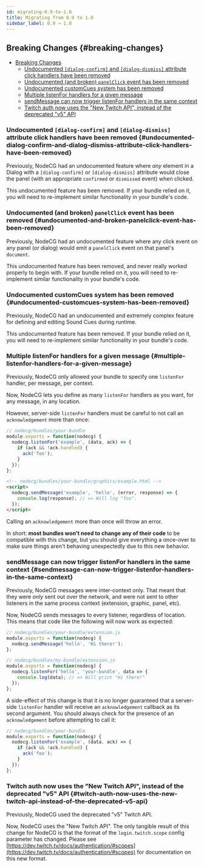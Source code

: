 ```yaml
---
id: migrating-0.9-to-1.0
title: Migrating from 0.9 to 1.0
sidebar_label: 0.9 → 1.0
---
```


## Breaking Changes {#breaking-changes}

- [Breaking Changes](#breaking-changes)
  - [Undocumented `[dialog-confirm]` and `[dialog-dismiss]` attribute click handlers have been removed](#undocumented-dialog-confirm-and-dialog-dismiss-attribute-click-handlers-have-been-removed)
  - [Undocumented (and broken) `panelClick` event has been removed](#undocumented-and-broken-panelclick-event-has-been-removed)
  - [Undocumented customCues system has been removed](#undocumented-customcues-system-has-been-removed)
  - [Multiple listenFor handlers for a given message](#multiple-listenfor-handlers-for-a-given-message)
  - [sendMessage can now trigger listenFor handlers in the same context](#sendmessage-can-now-trigger-listenfor-handlers-in-the-same-context)
  - [Twitch auth now uses the "New Twitch API", instead of the deprecated "v5" API](#twitch-auth-now-uses-the-new-twitch-api-instead-of-the-deprecated-v5-api)

### Undocumented `[dialog-confirm]` and `[dialog-dismiss]` attribute click handlers have been removed {#undocumented-dialog-confirm-and-dialog-dismiss-attribute-click-handlers-have-been-removed}

Previously, NodeCG had an undocumented feature where _any_ element in a Dialog with a `[dialog-confirm]` or `[dialog-dismiss]` attribute would close the panel (with an appropriate `confirmed` or `dismissed` event) when clicked.

This undocumented feature has been removed. If your bundle relied on it, you will need to re-implement similar functionality in your bundle's code.

### Undocumented (and broken) `panelClick` event has been removed {#undocumented-and-broken-panelclick-event-has-been-removed}

Previously, NodeCG had an undocumented feature where any click event on any panel (or dialog) would emit a `panelClick` event on that panel's `document`.

This undocumented feature has been removed, and never really worked properly to begin with. If your bundle relied on it, you will need to re-implement similar functionality in your bundle's code.

### Undocumented customCues system has been removed {#undocumented-customcues-system-has-been-removed}

Previously, NodeCG had an undocumented and extremely complex feature for defining and editing Sound Cues during runtime.

This undocumented feature has been removed. If your bundle relied on it, you will need to re-implement similar functionality in your bundle's code.

### Multiple listenFor handlers for a given message {#multiple-listenfor-handlers-for-a-given-message}

Previously, NodeCG only allowed your bundle to specify one `listenFor` handler, per message, per context.

Now, NodeCG lets you define as many `listenFor` handlers as you want, for any message, in any location.

However, server-side `listenFor` handlers must be careful to not call an `acknowledgement` more than once:

```js
// nodecg/bundles/your-bundle
module.exports = function(nodecg) {
  nodecg.listenFor('example', (data, ack) => {
    if (ack && !ack.handled) {
      ack('foo');
    }
  });
};
```

```html
<!-- nodecg/bundles/your-bundle/graphics/example.html -->
<script>
  nodecg.sendMessage('example', 'hello', (error, response) => {
    console.log(response); // => Will log "foo".
  });
</script>
```

Calling an `acknowledgement` more than once will throw an error.

In short: **most bundles won't need to change any of their code** to be compatible with this change, but you should give everything a once-over to make sure things aren't behaving unexpectedly due to this new behavior.

### sendMessage can now trigger listenFor handlers in the same context {#sendmessage-can-now-trigger-listenfor-handlers-in-the-same-context}

Previously, NodeCG messages were inter-context only. That meant that they were _only_ sent out over the network, and were not sent to other listeners in the same process context (extension, graphic, panel, etc).

Now, NodeCG sends messages to every listener, regardless of location. This means that code like the following will now work as expected:

```js
// nodecg/bundles/your-bundle/extension.js
module.exports = function(nodecg) {
  nodecg.sendMessage('hello', 'Hi there!');
};
```

```js
// nodecg/bundles/my-bundle/extension.js
module.exports = function(nodecg) {
  nodecg.listenFor('hello', 'your-bundle', data => {
    console.log(data); // => Will print "Hi there!"
  });
};
```

A side-effect of this change is that it is no longer guaranteed that a server-side `listenFor` handler will receive an `acknowledgement` callback as its second argument. You should always check for the presence of an `acknowledgement` before attempting to call it:

```js
// nodecg/bundles/your-bundle
module.exports = function(nodecg) {
  nodecg.listenFor('example', (data, ack) => {
    if (ack && !ack.handled) {
      ack('foo');
    }
  });
};
```

### Twitch auth now uses the "New Twitch API", instead of the deprecated "v5" API {#twitch-auth-now-uses-the-new-twitch-api-instead-of-the-deprecated-v5-api}

Previously, NodeCG used the deprecated "v5" Twitch API.

Now, NodeCG uses the "New Twitch API". The only tangible result of this change for NodeCG is that the format of the `login.twitch.scope` config parameter has changed. Please see [https://dev.twitch.tv/docs/authentication/#scopes](https://dev.twitch.tv/docs/authentication/#scopes) for documentation on this new format.
